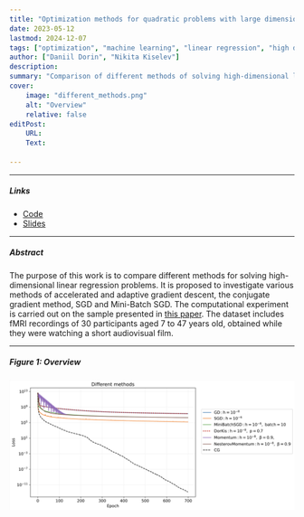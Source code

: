 ```yaml
---
title: "Optimization methods for quadratic problems with large dimensionality"
date: 2023-05-12
lastmod: 2024-12-07
tags: ["optimization", "machine learning", "linear regression", "high dimensionality"]
author: ["Daniil Dorin", "Nikita Kiselev"]
description:
summary: "Comparison of different methods of solving high-dimensional linear regression problems." 
cover:
    image: "different_methods.png"
    alt: "Overview"
    relative: false
editPost:
    URL: 
    Text:

---
```


---

##### Links

- [Code](https://github.com/kisnikser/Optimization-Methods/blob/main/main.ipynb)
- [Slides](https://github.com/kisnikser/Optimization-Methods/blob/main/pres_for_opt.pdf)

---

##### Abstract

The purpose of this work is to compare different methods for solving high-dimensional linear regression problems. It is proposed to investigate various methods of accelerated and adaptive gradient descent, the conjugate gradient method, SGD and Mini-Batch SGD. The computational experiment is carried out on the sample presented in [this paper](https://www.nature.com/articles/s41597-022-01173-0). The dataset includes fMRI recordings of 30 participants aged 7 to 47 years old, obtained while they were watching a short audiovisual film.

---

##### Figure 1: Overview

![](different_methods.png)